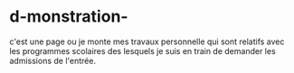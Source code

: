 # d-monstration-
c'est une page ou je monte mes travaux personnelle qui sont relatifs avec les programmes scolaires des lesquels je suis en train de demander les admissions de l'entrée.
